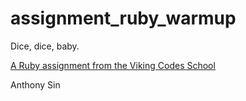 assignment_ruby_warmup
======================

Dice, dice, baby.

[A Ruby assignment from the Viking Codes School](http://www.vikingcodeschool.com)

Anthony Sin